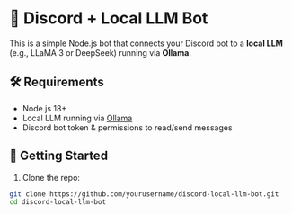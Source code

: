 # 🤖 Discord + Local LLM Bot

This is a simple Node.js bot that connects your Discord bot to a **local LLM** (e.g., LLaMA 3 or DeepSeek) running via **Ollama**.

## 🛠 Requirements

- Node.js 18+
- Local LLM running via [Ollama](https://ollama.com/)
- Discord bot token & permissions to read/send messages

## 🚀 Getting Started

1. Clone the repo:

```bash
git clone https://github.com/yourusername/discord-local-llm-bot.git
cd discord-local-llm-bot

